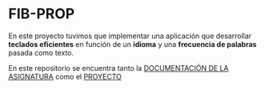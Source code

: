 # FIB-PROP

En este proyecto tuvimos que implementar una aplicación que desarrollar **teclados eficientes** en función de un **idioma** y una **frecuencia de palabras** pasada como texto.

En este repositorio se encuentra tanto la [DOCUMENTACIÓN DE LA ASIGNATURA](https://github.com/2amu/FIB-PROP/tree/main/Docu) como el [PROYECTO](https://github.com/2amu/FIB-PROP/tree/main/subgrup-prop43.4-main)
